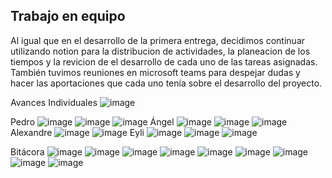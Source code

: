 ## Trabajo en equipo
Al igual que en el desarrollo de la primera entrega, decidimos continuar utilizando notion para la distribucion de actividades, la planeacion de los tiempos y la revicion de el desarrollo de cada uno de las tareas asignadas. También tuvimos reuniones en microsoft teams para despejar dudas y hacer las aportaciones que cada uno tenía sobre el desarrollo del proyecto.

Avances Individuales
![image](https://user-images.githubusercontent.com/90399267/142078482-2d80298e-eddc-4d60-b220-462ac69de41c.png)

Pedro
![image](https://user-images.githubusercontent.com/90399267/142080257-2119d993-6192-4a33-88e4-f1b6569d30a5.png)
![image](https://user-images.githubusercontent.com/90399267/142080266-110d1754-28a6-4526-8360-2f2f8964a4fd.png)
![image](https://user-images.githubusercontent.com/90399267/142081864-f97a6817-d977-41bb-aae4-8a1beb32ca65.png)
Ángel
![image](https://user-images.githubusercontent.com/90399267/142081997-f82db416-e728-4601-8027-28ccf365b70a.png)
![image](https://user-images.githubusercontent.com/90399267/142082040-2042a877-8d35-4a72-93bb-744727a09cc7.png)
![image](https://user-images.githubusercontent.com/90399267/142082057-3909ce17-2fea-456f-897b-8f9c25d72ea4.png)
Alexandre
![image](https://user-images.githubusercontent.com/90399267/142082082-e5bf6682-4735-411f-9e54-3883e3b35e29.png)
![image](https://user-images.githubusercontent.com/90399267/142082094-cff8c933-8128-4d59-bfd3-b8d71686b140.png)
Eyli
![image](https://user-images.githubusercontent.com/90399267/142082135-a9d9c5c3-de27-4afc-bd54-070067330e44.png)
![image](https://user-images.githubusercontent.com/90399267/142082155-4fc59a0b-5bd5-4752-bf4b-be6ccc943815.png)
![image](https://user-images.githubusercontent.com/90399267/142082171-48cb1e73-9e1d-4866-8607-28783f119b57.png)

Bitácora 
![image](https://user-images.githubusercontent.com/90399267/142082204-06a180bb-4948-4111-8d08-049172a679a9.png)
![image](https://user-images.githubusercontent.com/90399267/142082220-299457fe-9b69-405d-86bb-f7fe7a9d3bf3.png)
![image](https://user-images.githubusercontent.com/90399267/142082234-b1e62b58-d290-49f4-b0ab-551be63b8123.png)
![image](https://user-images.githubusercontent.com/90399267/142082259-2d61015c-4855-4c5c-a3cf-78db202db509.png)
![image](https://user-images.githubusercontent.com/90399267/142082293-17508c42-7282-4321-b59f-694709a838ac.png)
![image](https://user-images.githubusercontent.com/90399267/142082307-dfa276f6-7eab-4ccc-b201-2e22c28b86cf.png)
![image](https://user-images.githubusercontent.com/90399267/142082320-d6614ef4-c73d-430f-b20a-184986d90a7d.png)
![image](https://user-images.githubusercontent.com/90399267/142082344-5a16de3f-d471-42d0-ab32-ef4310e436b0.png)
![image](https://user-images.githubusercontent.com/90399267/142082398-b421c283-5073-4fdf-a8cb-e0c20bbe9f79.png)


